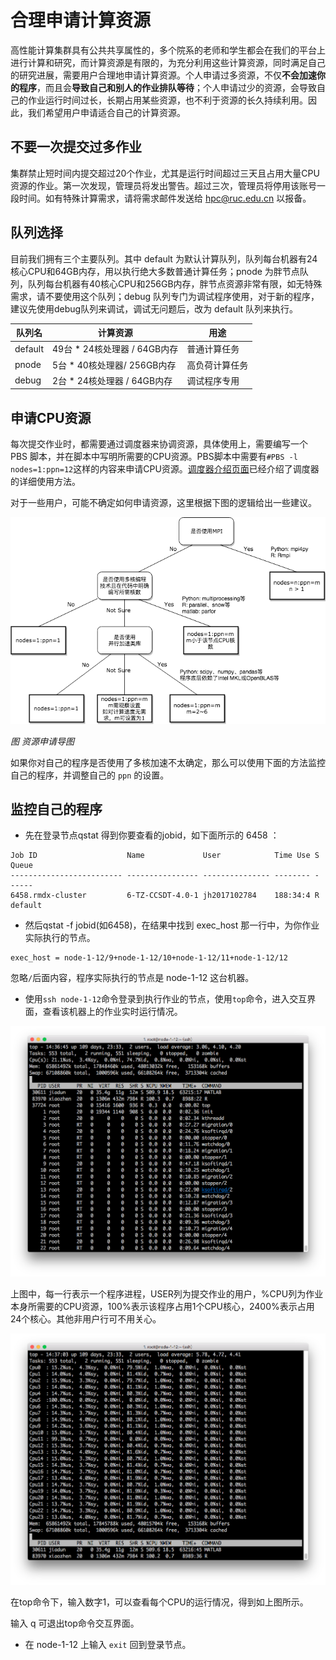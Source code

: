 # 合理申请计算资源

高性能计算集群具有公共共享属性的，多个院系的老师和学生都会在我们的平台上进行计算和研究，而计算资源是有限的，为充分利用这些计算资源，同时满足自己的研究进展，需要用户合理地申请计算资源。个人申请过多资源，不仅**不会加速你的程序**，而且会**导致自己和别人的作业排队等待**；个人申请过少的资源，会导致自己的作业运行时间过长，长期占用某些资源，也不利于资源的长久持续利用。因此，我们希望用户申请适合自己的计算资源。

## 不要一次提交过多作业

集群禁止短时间内提交超过20个作业，尤其是运行时间超过三天且占用大量CPU资源的作业。第一次发现，管理员将发出警告。超过三次，管理员将停用该账号一段时间。如有特殊计算需求，请将需求邮件发送给 <hpc@ruc.edu.cn> 以报备。

## 队列选择

目前我们拥有三个主要队列。其中 default 为默认计算队列，队列每台机器有24核心CPU和64GB内存，用以执行绝大多数普通计算任务；pnode 为胖节点队列，队列每台机器有40核心CPU和256GB内存，胖节点资源非常有限，如无特殊需求，请不要使用这个队列；debug 队列专门为调试程序使用，对于新的程序，建议先使用debug队列来调试，调试无问题后，改为 default 队列来执行。

| 队列名  	| 计算资源                     	| 用途           	|
|---------	|------------------------------	|----------------	|
| default 	| 49台 * 24核处理器 / 64GB内存 	| 普通计算任务   	|
| pnode   	| 5台 * 40核处理器/ 256GB内存  	| 高负荷计算任务 	|
| debug   	| 2台 * 24核处理器 / 64GB内存  	| 调试程序专用   	|

## 申请CPU资源

每次提交作业时，都需要通过调度器来协调资源，具体使用上，需要编写一个 PBS 脚本，并在脚本中写明所需要的CPU资源。PBS脚本中需要有`#PBS -l nodes=1:ppn=12`这样的内容来申请CPU资源。[调度器介绍页面](job-scheduler.md)已经介绍了调度器的详细使用方法。

对于一些用户，可能不确定如何申请资源，这里根据下图的逻辑给出一些建议。

![资源申请导图](img/cpu_resources.png)

*图 资源申请导图*


如果你对自己的程序是否使用了多核加速不太确定，那么可以使用下面的方法监控自己的程序，并调整自己的 `ppn` 的设置。

## 监控自己的程序

* 先在登录节点qstat 得到你要查看的jobid，如下面所示的 6458 ：

```
Job ID                    Name             User            Time Use S Queue
------------------------- ---------------- --------------- -------- - -----
6458.rmdx-cluster         6-TZ-CCSDT-4.0-1 jh2017102784    188:34:4 R default
```

* 然后qstat -f jobid(如6458)，在结果中找到 exec_host 那一行中，为你作业实际执行的节点。

```
exec_host = node-1-12/9+node-1-12/10+node-1-12/11+node-1-12/12
```

忽略`/`后面内容，程序实际执行的节点是 node-1-12 这台机器。

* 使用`ssh node-1-12`命令登录到执行作业的节点，使用`top`命令，进入交互界面，查看该机器上的作业实时运行情况。

![top示意图](img/top.png)

上图中，每一行表示一个程序进程，USER列为提交作业的用户，%CPU列为作业本身所需要的CPU资源，100%表示该程序占用1个CPU核心，2400%表示占用24个核心。其他非用户行可不用关心。

![CPU多核运行情况示意图](img/top_with_cpus.png)

在top命令下，输入数字1，可以查看每个CPU的运行情况，得到如上图所示。

输入 q 可退出top命令交互界面。

* 在 node-1-12 上输入 `exit` 回到登录节点。